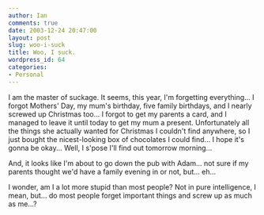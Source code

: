 ```yaml
---
author: Ian
comments: true
date: 2003-12-24 20:47:00
layout: post
slug: woo-i-suck
title: Woo, I suck.
wordpress_id: 64
categories:
- Personal
---
```


I am the master of suckage.  It seems, this year, I'm forgetting everything... I forgot Mothers' Day, my mum's birthday, five family birthdays, and I nearly screwed up Christmas too...  I forgot to get my parents a card, and I managed to leave it until today to get my mum a present.  Unfortunately all the things she actually wanted for Christmas I couldn't find anywhere, so I just bought the nicest-looking box of chocolates I could find...  I hope it's gonna be okay...  Well, I s'pose I'll find out tomorrow morning...  

And, it looks like I'm about to go down the pub with Adam... not sure if my parents thought we'd have a family evening in or not, but...  eh...  

I wonder, am I a lot more stupid than most people?  Not in pure intelligence, I mean, but... do most people forget important things and screw up as much as me...?
